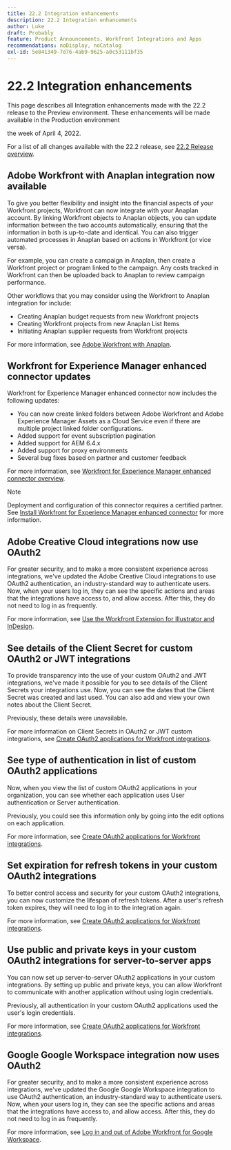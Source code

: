 ```yaml
---
title: 22.2 Integration enhancements
description: 22.2 Integration enhancements
author: Luke
draft: Probably
feature: Product Announcements, Workfront Integrations and Apps
recommendations: noDisplay, noCatalog
exl-id: 5e841349-7d76-4ab9-9625-a0c53111bf35
---
```

# 22.2 Integration enhancements

This page describes all Integration enhancements made with the 22.2 release to the Preview environment. These enhancements will be made available in the Production environment 

<!--
<MadCap:conditionalText data-mc-conditions="QuicksilverOrClassic.Draft mode">
in January 2022
</MadCap:conditionalText>
-->

the week of April 4, 2022.

For a list of all changes available with the 22.2 release, see [22.2 Release overview](../../../product-announcements/product-releases/22.2-release-activity/22-2-release-overview.md).

## Adobe Workfront with Anaplan integration now available

To give you better flexibility and insight into the financial aspects of your Workfront projects, Workfront can now integrate with your Anaplan account. By linking Workfront objects to Anaplan objects, you can update information between the two accounts automatically, ensuring that the information in both is up-to-date and identical. You can also trigger automated processes in Anaplan based on actions in Workfront (or vice versa).

For example, you can create a campaign in Anaplan, then create a Workfront project or program linked to the campaign. Any costs tracked in Workfront can then be uploaded back to Anaplan to review campaign performance.

Other workflows that you may consider using the Workfront to Anaplan integration for include:

* Creating Anaplan budget requests from new Workfront projects
* Creating Workfront projects from new Anaplan List Items
* Initiating Anaplan supplier requests from Workfront projects

For more information, see [Adobe Workfront with Anaplan](../../../workfront-integrations-and-apps/adobe-workfront-with-anaplan/anaplan-integration.md).

## Workfront for Experience Manager enhanced connector updates

Workfront for Experience Manager enhanced connector now includes the following updates:

* You can now create linked folders between Adobe Workfront and Adobe Experience Manager Assets as a Cloud Service even if there are multiple project linked folder configurations.
* Added support for event subscription pagination
* Added support for AEM 6.4.x
* Added support for proxy environments
* Several bug fixes based on partner and customer feedback

For more information, see [Workfront for Experience Manager enhanced connector overview](../../../documents/workfront-and-experience-manager-integrations/workfront-for-experience-manager-enhanced-connector/workfront-aem-enhanced-connector-overview.md).

>[!NOTE]
>
>Deployment and configuration of this connector requires a certified partner. See [Install Workfront for Experience Manager enhanced connector](https://experienceleague.adobe.com/en/docs/experience-manager-cloud-service/content/assets/integrations/workfront-connector-install) for more information.

## Adobe Creative Cloud integrations now use OAuth2

For greater security, and to make a more consistent experience across integrations, we've updated the Adobe Creative Cloud integrations to use OAuth2 authentication, an industry-standard way to authenticate users. Now, when your users log in, they can see the specific actions and areas that the integrations have access to, and allow access. After this, they do not need to log in as frequently.

For more information, see [Use the Workfront Extension for Illustrator and InDesign](../../../documents/workfront-for-adobe-creative-cloud/use-wf-adobe-cc.md).

## See details of the Client Secret for custom OAuth2 or JWT integrations

To provide transparency into the use of your custom OAuth2 and JWT integrations, we've made it possible for you to see details of the Client Secrets your integrations use. Now, you can see the dates that the Client Secret was created and last used. You can also add and view your own notes about the Client Secret.

Previously, these details were unavailable.

For more information on Client Secrets in OAuth2 or JWT custom integrations, see [Create OAuth2 applications for Workfront integrations](../../../administration-and-setup/configure-integrations/create-oauth-application.md).

## See type of authentication in list of custom OAuth2 applications

Now, when you view the list of custom OAuth2 applications in your organization, you can see whether each application uses User authentication or Server authentication.

Previously, you could see this information only by going into the edit options on each application.

For more information, see [Create OAuth2 applications for Workfront integrations](../../../administration-and-setup/configure-integrations/create-oauth-application.md).

## Set expiration for refresh tokens in your custom OAuth2 integrations

To better control access and security for your custom OAuth2 integrations, you can now customize the lifespan of refresh tokens. After a user's refresh token expires, they will need to log in to the integration again.

For more information, see [Create OAuth2 applications for Workfront integrations](../../../administration-and-setup/configure-integrations/create-oauth-application.md).

## Use public and private keys in your custom OAuth2 integrations for server-to-server apps

You can now set up server-to-server OAuth2 applications in your custom integrations. By setting up public and private keys, you can allow Workfront to communicate with another application without using login credentials.

Previously, all authentication in your custom OAuth2 applications used the user's login credentials.

For more information, see [Create OAuth2 applications for Workfront integrations](../../../administration-and-setup/configure-integrations/create-oauth-application.md).

## Google Google Workspace integration now uses OAuth2

For greater security, and to make a more consistent experience across integrations, we've updated the Google Google Workspace integration to use OAuth2 authentication, an industry-standard way to authenticate users. Now, when your users log in, they can see the specific actions and areas that the integrations have access to, and allow access. After this, they do not need to log in as frequently.

For more information, see [Log in and out of Adobe Workfront for Google Workspace](../../../workfront-integrations-and-apps/workfront-for-g-suite/log-in-and-out-wf-for-gsuite.md).
